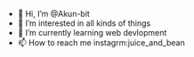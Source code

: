 - 👋 Hi, I’m @Akun-bit
- 👀 I’m interested in all kinds of things
- 🌱 I’m currently learning web devlopment
- 📫 How to reach me 
               instagrm:juice_and_bean


<!---
Akun-bit/Akun-bit is a ✨ special ✨ repository because its `README.md` (this file) appears on your GitHub profile.
You can click the Preview link to take a look at your changes.
--->
